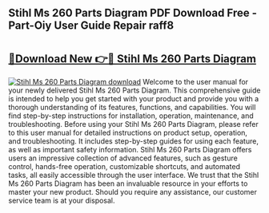 ## Stihl Ms 260 Parts Diagram PDF Download Free - Part-Oiy User Guide Repair raff8

# <h2><a href="http://dfj9xdz.blite.top/?on=Stihl+Ms+260+Parts+Diagram">🔗Download New 👉🔴 Stihl Ms 260 Parts Diagram</a></h2>

[![Stihl Ms 260 Parts Diagram download](https://i.imgur.com/lujVjoI.png)](http://dfj9xdz.blite.top/?on=Stihl+Ms+260+Parts+Diagram)
Welcome to the user manual for your newly delivered Stihl Ms 260 Parts Diagram. This comprehensive guide is intended to help you get started with your product and provide you with a thorough understanding of its features, functions, and capabilities. You will find step-by-step instructions for installation, operation, maintenance, and troubleshooting. Before using your Stihl Ms 260 Parts Diagram, please refer to this user manual for detailed instructions on product setup, operation, and troubleshooting. It includes step-by-step guides for using each feature, as well as important safety information. Stihl Ms 260 Parts Diagram offers users an impressive collection of advanced features, such as gesture control, hands-free operation, customizable shortcuts, and automated tasks, all easily accessible through the user interface. We trust that the Stihl Ms 260 Parts Diagram has been an invaluable resource in your efforts to master your new product. Should you require any assistance, our customer service team is at your disposal.

